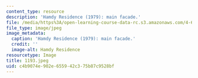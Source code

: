 ```yaml
---
content_type: resource
description: 'Hamdy Residence (1979): main facade.'
file: /media/https%3A/open-learning-course-data-rc.s3.amazonaws.com/4-615-the-architecture-of-cairo-spring-2002/c4b9074e902e655942c375b87c9528bf_1193.jpeg
file_type: image/jpeg
image_metadata:
  caption: 'Hamdy Residence (1979): main facade.'
  credit: ''
  image-alt: Hamdy Residence
resourcetype: Image
title: 1193.jpeg
uid: c4b9074e-902e-6559-42c3-75b87c9528bf
---
```

